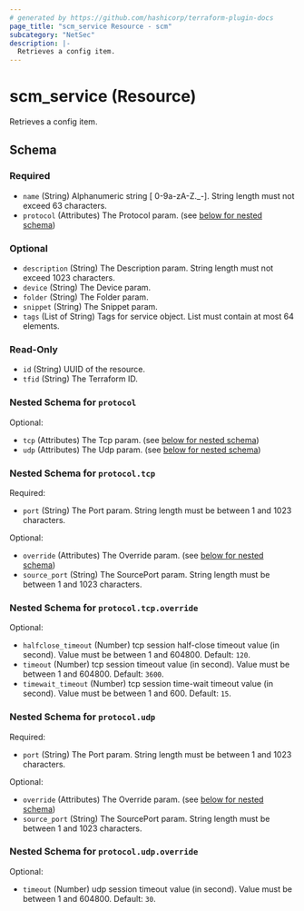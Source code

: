 ```yaml
---
# generated by https://github.com/hashicorp/terraform-plugin-docs
page_title: "scm_service Resource - scm"
subcategory: "NetSec"
description: |-
  Retrieves a config item.
---
```


# scm_service (Resource)

Retrieves a config item.



<!-- schema generated by tfplugindocs -->
## Schema

### Required

- `name` (String) Alphanumeric string [ 0-9a-zA-Z._-]. String length must not exceed 63 characters.
- `protocol` (Attributes) The Protocol param. (see [below for nested schema](#nestedatt--protocol))

### Optional

- `description` (String) The Description param. String length must not exceed 1023 characters.
- `device` (String) The Device param.
- `folder` (String) The Folder param.
- `snippet` (String) The Snippet param.
- `tags` (List of String) Tags for service object. List must contain at most 64 elements.

### Read-Only

- `id` (String) UUID of the resource.
- `tfid` (String) The Terraform ID.

<a id="nestedatt--protocol"></a>
### Nested Schema for `protocol`

Optional:

- `tcp` (Attributes) The Tcp param. (see [below for nested schema](#nestedatt--protocol--tcp))
- `udp` (Attributes) The Udp param. (see [below for nested schema](#nestedatt--protocol--udp))

<a id="nestedatt--protocol--tcp"></a>
### Nested Schema for `protocol.tcp`

Required:

- `port` (String) The Port param. String length must be between 1 and 1023 characters.

Optional:

- `override` (Attributes) The Override param. (see [below for nested schema](#nestedatt--protocol--tcp--override))
- `source_port` (String) The SourcePort param. String length must be between 1 and 1023 characters.

<a id="nestedatt--protocol--tcp--override"></a>
### Nested Schema for `protocol.tcp.override`

Optional:

- `halfclose_timeout` (Number) tcp session half-close timeout value (in second). Value must be between 1 and 604800. Default: `120`.
- `timeout` (Number) tcp session timeout value (in second). Value must be between 1 and 604800. Default: `3600`.
- `timewait_timeout` (Number) tcp session time-wait timeout value (in second). Value must be between 1 and 600. Default: `15`.



<a id="nestedatt--protocol--udp"></a>
### Nested Schema for `protocol.udp`

Required:

- `port` (String) The Port param. String length must be between 1 and 1023 characters.

Optional:

- `override` (Attributes) The Override param. (see [below for nested schema](#nestedatt--protocol--udp--override))
- `source_port` (String) The SourcePort param. String length must be between 1 and 1023 characters.

<a id="nestedatt--protocol--udp--override"></a>
### Nested Schema for `protocol.udp.override`

Optional:

- `timeout` (Number) udp session timeout value (in second). Value must be between 1 and 604800. Default: `30`.
